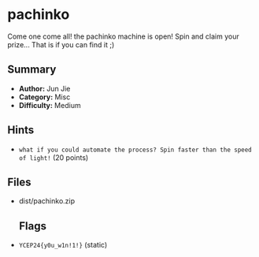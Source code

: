 # pachinko

Come one come all! the pachinko machine is open! Spin and claim your prize... That is if you can find it ;)

## Summary

- **Author:** Jun Jie
- **Category:** Misc
- **Difficulty:** Medium

## Hints

- `what if you could automate the process? Spin faster than the speed of light!` (20 points)

## Files

- dist/pachinko.zip
  
  ## Flags

- `YCEP24{y0u_w1n!1!}` (static)
